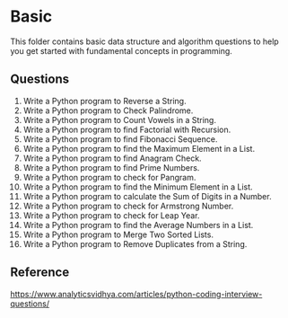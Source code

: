 # Basic

This folder contains basic data structure and algorithm questions to help you get started with fundamental concepts in programming.

## Questions

1. Write a Python program to Reverse a String.
2. Write a Python program to Check Palindrome.
3. Write a Python program to Count Vowels in a String.
4. Write a Python program to find Factorial with Recursion.
5. Write a Python program to find Fibonacci Sequence.
6. Write a Python program to find the Maximum Element in a List.
7. Write a Python program to find Anagram Check.
8. Write a Python program to find Prime Numbers.
9. Write a Python program to check for Pangram.
10. Write a Python program to find the Minimum Element in a List.
11. Write a Python program to calculate the Sum of Digits in a Number.
12. Write a Python program to check for Armstrong Number.
13. Write a Python program to check for Leap Year.
14. Write a Python program to find the Average Numbers in a List.
15. Write a Python program to Merge Two Sorted Lists.
16. Write a Python program to Remove Duplicates from a String.

## Reference
https://www.analyticsvidhya.com/articles/python-coding-interview-questions/ 
